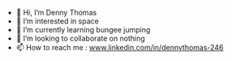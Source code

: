 - 👋 Hi, I’m Denny Thomas
- 👀 I’m interested in space
- 🌱 I’m currently learning bungee jumping
- 💞️ I’m looking to collaborate on nothing
- 📫 How to reach me : www.linkedin.com/in/dennythomas-246
<!---
smash-cracker/smash-cracker is a ✨ special ✨ repository because its `README.md` (this file) appears on your GitHub profile.
You can click the Preview link to take a look at your changes.
--->
